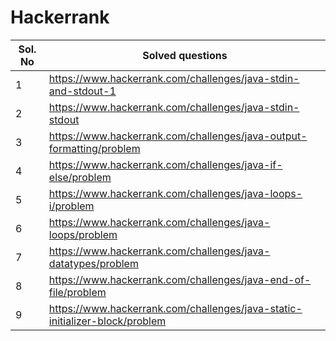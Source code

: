 # Hackerrank

| Sol. No       |   Solved questions    | 
|--------------|-----------|
|  1 |  https://www.hackerrank.com/challenges/java-stdin-and-stdout-1    | 
|    2  | https://www.hackerrank.com/challenges/java-stdin-stdout  | 
|    3  | https://www.hackerrank.com/challenges/java-output-formatting/problem | 
|    4 |https://www.hackerrank.com/challenges/java-if-else/problem | 
|    5  |https://www.hackerrank.com/challenges/java-loops-i/problem | 
|    6  | https://www.hackerrank.com/challenges/java-loops/problem | 
|   7  | https://www.hackerrank.com/challenges/java-datatypes/problem | 
|    8  | https://www.hackerrank.com/challenges/java-end-of-file/problem | 
|    9  |https://www.hackerrank.com/challenges/java-static-initializer-block/problem|
 

